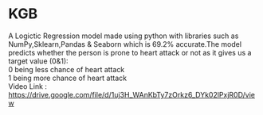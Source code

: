 # KGB
A Logictic Regression model made using python with libraries such as NumPy,Sklearn,Pandas & Seaborn which is 69.2% accurate.The model predicts whether the person is prone to heart attack or not as it gives us a target value (0&1):<br>
0 being less chance of heart attack <br>
1 being more chance of heart attack <br>
Video Link : https://drive.google.com/file/d/1uj3H_WAnKbTy7zOrkz6_DYk02lPxjR0D/view



